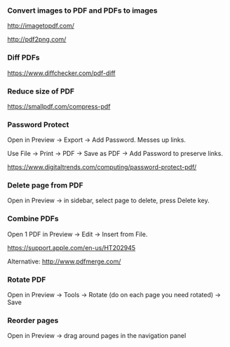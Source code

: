 ### Convert images to PDF and PDFs to images

http://imagetopdf.com/

http://pdf2png.com/


### Diff PDFs

https://www.diffchecker.com/pdf-diff


### Reduce size of PDF

https://smallpdf.com/compress-pdf


### Password Protect

Open in Preview -> Export -> Add Password. Messes up links.

Use File -> Print -> PDF -> Save as PDF -> Add Password to preserve links.

https://www.digitaltrends.com/computing/password-protect-pdf/


### Delete page from PDF

Open in Preview -> in sidebar, select page to delete, press Delete key.


### Combine PDFs

Open 1 PDF in Preview -> Edit -> Insert from File.

https://support.apple.com/en-us/HT202945

Alternative: http://www.pdfmerge.com/


### Rotate PDF

Open in Preview -> Tools -> Rotate (do on each page you need rotated) -> Save


### Reorder pages

Open in Preview -> drag around pages in the navigation panel